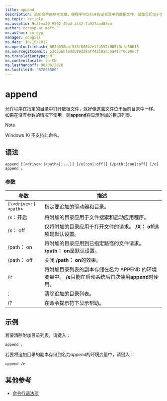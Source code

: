 ```yaml
---
title: append
description: 追加命令的参考文章，使程序可以打开指定目录中的数据文件，就像它们位于当前目录中一样。
ms.topic: article
ms.assetid: 9c3fea20-9502-40ad-a442-7a927aad88eb
author: coreyp-at-msft
ms.author: coreyp
manager: dongill
ms.date: 10/16/2017
ms.openlocfilehash: 887d058baf333f068b2e1fb557f085f0cfe58615
ms.sourcegitcommit: 53d526bfeddb89d28af44210a23ba417f6ce0ecf
ms.translationtype: MT
ms.contentlocale: zh-CN
ms.lasthandoff: 08/06/2020
ms.locfileid: "87895580"
---
```

# <a name="append"></a>append

允许程序在指定的目录中打开数据文件，就好像这些文件位于当前目录中一样。 如果在没有参数的情况下使用，则**append**将显示附加的目录列表。

> [!NOTE]
> Windows 10 不支持此命令。

## <a name="syntax"></a>语法

```
append [[<drive>:]<path>[;...]] [/x[:on|:off]] [/path:[:on|:off] [/e]
append ;
```

### <a name="parameters"></a>参数

| 参数 | 描述 |
| --------- | ----------- |
| `[\<drive>:]<path>` | 指定要追加的驱动器和目录。 |
| /x：开启 | 将附加的目录应用于文件搜索和启动应用程序。 |
| /x： off | 仅将附加的目录应用于打开文件的请求。 **/X： off**选项是默认设置。 |
| /path： on | 将附加的目录应用到已指定路径的文件请求。 **/path： on**是默认设置。 |
| /path： off | 关闭 **/path： on**的效果。 |
| /e | 将附加目录列表的副本存储在名为 APPEND 的环境变量中。 **/e**只能在启动系统后首次使用**append**时使用。 |
| ; | 清除追加的目录列表。 |
| /? | 在命令提示符下显示帮助。 |

## <a name="examples"></a>示例

若要清除附加目录列表，请键入：

```
append ;
```

若要将追加目录的副本存储到名为*append*的环境变量中，请键入：

```
append /e
```

## <a name="additional-references"></a>其他参考

- [命令行语法项](command-line-syntax-key.md)
